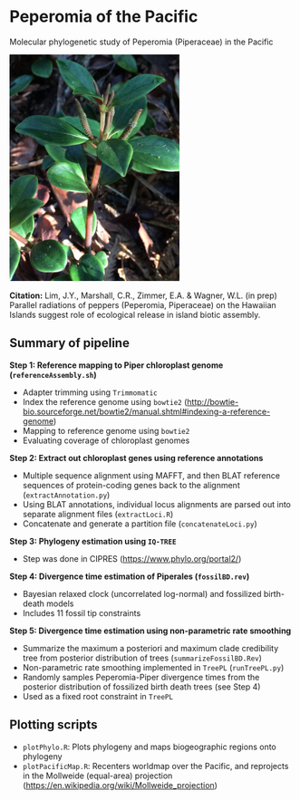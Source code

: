 # Peperomia of the Pacific

Molecular phylogenetic study of Peperomia (Piperaceae) in the Pacific

<img src="https://github.com/junyinglim/peperomiaPhylo/blob/master/peperomiaImage.jpg" width="300">

**Citation:** Lim, J.Y., Marshall, C.R., Zimmer, E.A. & Wagner, W.L. (in prep) Parallel radiations of peppers (Peperomia, Piperaceae) on the Hawaiian Islands suggest role of ecological release in island biotic assembly.


## Summary of pipeline
**Step 1: Reference mapping to Piper chloroplast genome (`referenceAssembly.sh`)**
* Adapter trimming using `Trimmomatic`
* Index the reference genome using `bowtie2` (http://bowtie-bio.sourceforge.net/bowtie2/manual.shtml#indexing-a-reference-genome)
* Mapping to reference genome using `bowtie2`
* Evaluating coverage of chloroplast genomes
<!---
### Step 1B: Guided de novo assembly of chloroplast genomes (`denovoAssembly.sh`)
* Use GetOrganelle's (https://github.com/Kinggerm/GetOrganelle) reference mapping (`bowtie2`) coupled with read extension algorithms to filter out organelle reads
1. To use SPAdes as part of GetOrganelle pipeline, you will need to copy `spades.py` into `/usr/local/bin`
2. However, I'm not sure I want to use GetOrganelle to do the de novo assembly; tried several times but it does not seem to produce the assembly graphs
-->

**Step 2: Extract out chloroplast genes using reference annotations**
* Multiple sequence alignment using MAFFT, and then BLAT reference sequences of protein-coding genes back to the alignment (`extractAnnotation.py`)
* Using BLAT annotations, individual locus alignments are parsed out into separate alignment files (`extractLoci.R`)
* Concatenate and generate a partition file (`concatenateLoci.py`)

**Step 3: Phylogeny estimation using `IQ-TREE`**
* Step was done in CIPRES (https://www.phylo.org/portal2/)
  
**Step 4: Divergence time estimation of Piperales (`fossilBD.rev`)**
* Bayesian relaxed clock (uncorrelated log-normal) and fossilized birth-death models
* Includes 11 fossil tip constraints


**Step 5: Divergence time estimation using non-parametric rate smoothing**
* Summarize the maximum a posteriori and maximum clade credibility tree from posterior distribution of trees (`summarizeFossilBD.Rev`)
* Non-parametric rate smoothing implemented in `TreePL` (`runTreePL.py`)
* Randomly samples Peperomia-Piper divergence times from the posterior distribution of fossilized birth death trees (see Step 4)
* Used as a fixed root constraint in `TreePL`

## Plotting scripts
* `plotPhylo.R`: Plots phylogeny and maps biogeographic regions onto phylogeny
* `plotPacificMap.R`: Recenters worldmap over the Pacific, and reprojects in the Mollweide (equal-area) projection (https://en.wikipedia.org/wiki/Mollweide_projection)


<!---
## Ideas:
* Find ORF vs. using annotation codes to extract taxa
* De novo (reference-free) assembly using `SOAPdenovo` / `quickassembler` / `spades` / `velvet`
    * Align with those obtained through reference mapping to see if they are fairly congruent
    * Indels often masked when mapping to reference
    * Use `BLAST` to identify and extract chloroplast contigs
* Consensus call assuming diploid genomes to deal with heterozygosity
* Mapping to putative single-copy nuclear genes
* Use `bwa` or `novoalign` instead for mapping assemblies

## Reference-based assembly notes:
* Increasing the minimum and maximum fragment size in `bowtie`, from default (0 - 500) to (200 - 700) did not increase coverage.
* Most gaps are concentrated in non-coding regions.

* Local presets are less stringent (they don't assume the whole read aligns)
    * 'Soft-clipping' results in better alignments at ends of the genome (assembler does not consider a circular genome)
    * Reduces the number of ambiguities by half (from around 20,000 to 10,000 bases)
    * Potentially more error? Observed many "local" specific disagreements with the end-to-end assemblies (and the reference), but perhaps that is to be expected as the end-to-end requires the entire read to match perfectly

* Also impt to remember that this is based on the reference and is thus biased in an unknown way
-->